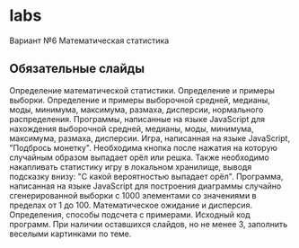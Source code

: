 # labs
Вариант №6 Математическая статистика

## Обязательные слайды
Определение математической статистики.
Определение и примеры выборки.
Определение и примеры выборочной средней, медианы, моды, минимума, максимума, размаха, дисперсии, нормального распределения. 
Программы, написанные на языке JavaScript для нахождения выборочной средней, медианы, моды, минимума, максимума, размаха, дисперсии. 
Игра, написанная на языке JavaScript, "Подбрось монетку". Необходима кнопка после нажатия на которую случайным образом выпадает орёл или решка. Также необходимо накапливать статистику игру в локальном хранилище, выводя подсказку внизу: "С какой вероятностью выпадает орёл".
Программа, написанная на языке JavaScript для построения диаграммы случайно сгенерированной выборки с 1000 элементами со значениями в пределах от 1 до 100.
Математическое ожидание и дисперсия. Определения, способы подсчета с примерами.
Исходный код программ.
При наличии оставшихся слайдов, но не менее 3, заполнить веселыми картинками по теме.